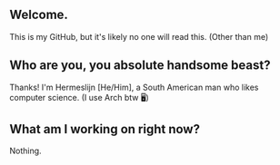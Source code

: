 ## Welcome.
This is my GitHub, but it's likely no one will read this. (Other than me)

## Who are you, you absolute handsome beast?
Thanks! I'm Hermeslijn [He/Him], a South American man who likes computer science. (I use Arch btw 🖥️)

## What am I working on right now?
Nothing.
